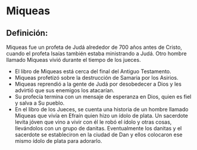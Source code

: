 # Miqueas

## Definición: 

Miqueas fue un profeta de Judá alrededor de 700 años antes de Cristo, cuando el profeta Isaías también estaba ministrando a Judá. Otro hombre llamado Miqueas vivió durante el tiempo de los jueces.

* El libro de Miqueas está cerca del final del Antiguo Testamento.
* Miqueas profetizó sobre la destrucción de Samaria por los Asirios.
* Miqueas reprendió a la gente de Judá por desobedecer a Dios y les advirtió que sus enemigos los atacarían.
* Su profecía termina con un mensaje de esperanza en Dios, quien es fiel y salva a Su pueblo.
* En el libro de los Jueces, se cuenta una historia de un hombre llamado Miqueas que vivía en Efraín quien hizo un ídolo de plata. Un sacerdote levita jóven que vino a vivir con él le robó el ídolo y otras cosas, llevándolos con un grupo de danitas. Eventualmente los danitas y el sacerdote se estableciron en la ciudad de Dan y ellos colocaron ese mismo ídolo de plata para adorarlo.

